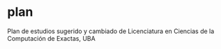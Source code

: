 # plan
Plan de estudios sugerido y cambiado de Licenciatura en Ciencias de la Computación de Exactas, UBA
